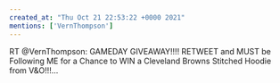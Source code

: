 ```yaml
---
created_at: "Thu Oct 21 22:53:22 +0000 2021"
mentions: ['VernThompson']
---
```


RT @VernThompson: GAMEDAY GIVEAWAY!!!! RETWEET and MUST be Following ME for a Chance to WIN a Cleveland Browns Stitched Hoodie from V&amp;O!!!…